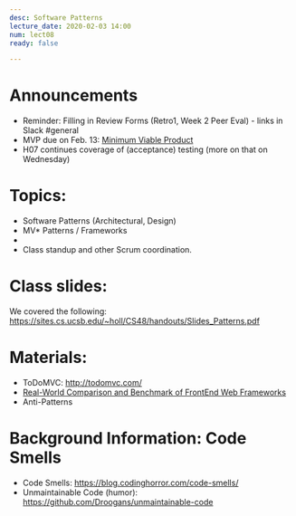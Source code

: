 ```yaml
---
desc: Software Patterns
lecture_date: 2020-02-03 14:00
num: lect08
ready: false

---
```



# Announcements
* Reminder: Filling in Review Forms (Retro1, Week 2 Peer Eval) - links in Slack \#general
* MVP due on Feb. 13: [Minimum Viable Product](https://en.wikipedia.org/wiki/Minimum_viable_product)
* H07 continues coverage of (acceptance) testing (more on that on Wednesday)


# Topics: 

* Software Patterns (Architectural, Design)
* MV\* Patterns / Frameworks 
* 
* Class standup and other Scrum coordination.


# Class slides: 
We covered the following:
<https://sites.cs.ucsb.edu/~holl/CS48/handouts/Slides_Patterns.pdf>

# Materials:
* ToDoMVC: <http://todomvc.com/> 
* [Real-World Comparison and Benchmark of FrontEnd Web Frameworks](https://www.freecodecamp.org/news/a-realworld-comparison-of-front-end-frameworks-with-benchmarks-2019-update-4be0d3c78075/)
* Anti-Patterns
	
	
# Background Information: Code Smells
* Code Smells: <https://blog.codinghorror.com/code-smells/>
* Unmaintainable Code (humor): <https://github.com/Droogans/unmaintainable-code>